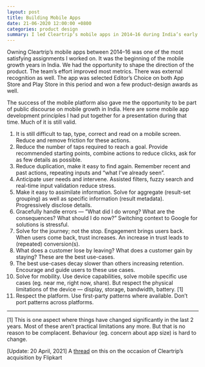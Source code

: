 ```yaml
---
layout: post
title: Building Mobile Apps
date: 21-06-2020 12:00:00 +0800
categories: product design
summary: I led Cleartrip’s mobile apps in 2014–16 during India’s early mobile boom earning Editor’s Choice on both stores plus design awards. Key lessons still hold - cut input friction and taps, remember context, anticipate needs, reveal details progressively, handle errors well, design for journeys and retention, use device features within limits, and respect native platform patterns.
---
```


Owning Cleartrip’s mobile apps between 2014–16 was one of the most satisfying assignments I worked on. It was the beginning of the mobile growth years in India. We had the opportunity to shape the direction of the product. The team’s effort improved most metrics. There was external recognition as well. The app was selected Editor’s Choice on both App Store and Play Store in this period and won a few product-design awards as well.

The success of the mobile platform also gave me the opportunity to be part of public discourse on mobile growth in India. Here are some mobile app development principles I had put together for a presentation during that time. Much of it is still valid.

1. It is still difficult to tap, type, correct and read on a mobile screen. Reduce and remove friction for these actions.
2. Reduce the number of taps required to reach a goal. Provide recommended starting points, combine actions to reduce clicks, ask for as few details as possible.
3. Reduce duplication, make it easy to find again. Remember recent and past actions, repeating inputs and “what I’ve already seen”.
4. Anticipate user needs and intervene. Assisted filters, fuzzy search and real-time input validation reduce stress.
5. Make it easy to assimilate information. Solve for aggregate (result-set grouping) as well as specific information (result metadata). Progressively disclose details.
6. Gracefully handle errors — ”What did I do wrong? What are the consequences? What should I do now?” Switching context to Google for solutions is stressful.
7. Solve for the journey; not the stop. Engagement brings users back. When users come back, trust increases. An increase in trust leads to (repeated) conversion(s).
8. What does a customer lose by leaving? What does a customer gain by staying? These are the best use-cases.
9. The best use-cases decay slower than others increasing retention. Encourage and guide users to these use cases.
10. Solve for mobility. Use device capabilities, solve mobile specific use cases (eg. near me, right now, share). But respect the physical limitations of the device — display, storage, bandwidth, battery. [1]
11. Respect the platform. Use first-party patterns where available. Don’t port patterns across platforms.

---

[1] This is one aspect where things have changed significantly in the last 2 years. Most of these aren’t practical limitations any more. But that is no reason to be complacent. Behaviour (eg. concern about app size) is hard to change.

[Update: 20 April, 2021]
A [thread](https://twitter.com/sumande/status/1382883419294629889) on this on the occasion of Cleartrip’s acquisition by Flipkart
